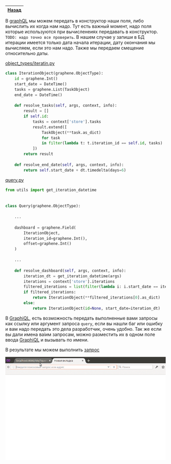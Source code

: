 [Назад](https://github.com/totaki/graphql-learn/blob/develop/articles/ru/episode-2/README.md#get-dashboard)|
-----|

В [graphQL](http://graphql.org/) мы можем передать в конструктор наши поля, либо
вычислить их когда нам надо. Тут есть важный момент, надо поля которые используются
при вычисленеиях передавать в конструктор. ```TODO: надо точно все проверить```. В нашем
случае у запиши в БД итерации имеется только дата начала итерации, дату окончания
мы вычисляем, если это нам надо. Также мы передаем смещение относительно даты.


[object_types/iteratin.py](https://github.com/totaki/graphql-learn/blob/develop/src/backend/object_types/iteratin.py)

```python
class IterationObject(graphene.ObjectType):
    id = graphene.Int()
    start_date = DateTime()
    tasks = graphene.List(TaskObject)
    end_date = DateTime()

    def resolve_tasks(self, args, context, info):
        result = []
        if self.id:
            tasks = context['store'].tasks
            result.extend([
                TaskObject(**task.as_dict)
                for task
                in filter(lambda t: t.iteration_id == self.id, tasks)
            ])
        return result

    def resolve_end_date(self, args, context, info):
        return self.start_date + dt.timedelta(days=6)
```

[query.py](https://github.com/totaki/graphql-learn/blob/develop/src/backend/query.py)

```python
from utils import get_iteration_datetime


class Query(graphene.ObjectType):
   
    ...
    
    dashboard = graphene.Field(
        IterationObject,
        iteration_id=graphene.Int(),
        offset=graphene.Int()
    )

    ...

    def resolve_dashboard(self, args, context, info):
        iteration_dt = get_iteration_datetime(args)
        iterations = context['store'].iterations
        filtered_iterations = list(filter(lambda i: i.start_date == iteration_dt, iterations))
        if filtered_iterations:
            return IterationObject(**filtered_iterations[0].as_dict)
        else:
            return IterationObject(id=None, start_date=iteration_dt)
```
В [GraphiQL](https://github.com/graphql/graphiql), есть возможность передать выполненные вами запросы как ссылку или
аргумент запроса ```query```, если вы нашли баг или ошибку и вам надо передать это дела разработчик, очень удобно.
Так же если вы дали имена ваiим запросам, можно разместить их в одном поле ввода [GraphiQL](https://github.com/graphql/graphiql)
и вызывать по имени.

В результате мы можем выполнить [запрос](https://github.com/totaki/graphql-learn/blob/develop/articles/ru/episode-2/dashboard/query.graphql)

![Dashboard](https://raw.githubusercontent.com/totaki/graphql-learn/develop/articles/ru/episode-2/dashboard/getDashboard.gif)
